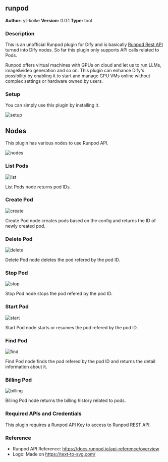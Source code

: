 ## runpod

**Author:** yt-koike
**Version:** 0.0.1
**Type:** tool

### Description

This is an unofficial Runpod plugin for Dify and is basically [Runpod Rest API](https://docs.runpod.io/api-reference/overview) turned into Dify nodes.
So far this plugin only supports API calls related to Pods.

Runpod offers virtual machines with GPUs on cloud and let us to run LLMs, image&video generation and so on.
This plugin can enhance Dify's possibility by enabling it to start and manage GPU VMs online without complex settings or hardware owned by users.

### Setup

You can simply use this plugin by installing it.

![setup](_assets/setup.png)

## Nodes

This plugin has various nodes to use Runpod API.

![nodes](_assets/nodes.png)

### List Pods

![list](_assets/list_pods.png)

List Pods node returns pod IDs.

### Create Pod

![create](_assets/create_pod.png)

Create Pod node creates pods based on the config and returns the ID of newly created pod.

### Delete Pod

![delete](_assets/delete_pod.png)

Delete Pod node deletes the pod refered by the pod ID.

### Stop Pod

![stop](_assets/stop_pod.png)

Stop Pod node stops the pod refered by the pod ID.

### Start Pod

![start](_assets/start_pod.png)

Start Pod node starts or resumes the pod refered by the pod ID.

### Find Pod

![find](_assets/find_pod.png)

Find Pod node finds the pod refered by the pod ID and returns the detail information about it.

### Billing Pod

![billing](_assets/billing_pod.png)

Billing Pod node returns the billing history related to pods.

### Required APIs and Credentials

This plugin requires a Runpod API Key to access to Runpod REST API.

### Reference

- Runpod API Reference: https://docs.runpod.io/api-reference/overview
- Logo: Made on https://text-to-svg.com/
